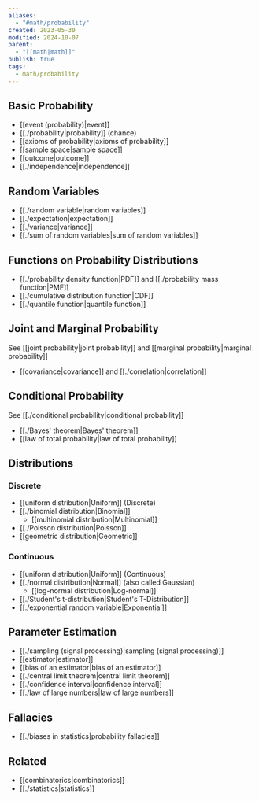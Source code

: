 ```yaml
---
aliases:
  - "#math/probability"
created: 2023-05-30
modified: 2024-10-07
parent:
  - "[[math|math]]"
publish: true
tags:
  - math/probability
---
```

## Basic Probability
- [[event (probability)|event]]
- [[./probability|probability]] (chance)
- [[axioms of probability|axioms of probability]]
- [[sample space|sample space]]
- [[outcome|outcome]]
- [[./independence|independence]]
## Random Variables
- [[./random variable|random variables]]
- [[./expectation|expectation]]
- [[./variance|variance]]
- [[./sum of random variables|sum of random variables]]

## Functions on Probability Distributions
- [[./probability density function|PDF]] and [[./probability mass function|PMF]]
- [[./cumulative distribution function|CDF]]
- [[./quantile function|quantile function]]

## Joint and Marginal Probability
See [[joint probability|joint probability]] and [[marginal probability|marginal probability]]
- [[covariance|covariance]] and [[./correlation|correlation]]

## Conditional Probability
See [[./conditional probability|conditional probability]]
- [[./Bayes' theorem|Bayes' theorem]]
- [[law of total probability|law of total probability]]
## Distributions
### Discrete
- [[uniform distribution|Uniform]] (Discrete)
- [[./binomial distribution|Binomial]]
  - [[multinomial distribution|Multinomial]]
- [[./Poisson distribution|Poisson]]
- [[geometric distribution|Geometric]]
### Continuous
- [[uniform distribution|Uniform]] (Continuous)
- [[./normal distribution|Normal]] (also called Gaussian)
  - [[log-normal distribution|Log-normal]]
- [[./Student's t-distribution|Student's T-Distribution]]
- [[./exponential random variable|Exponential]]

## Parameter Estimation
- [[./sampling (signal processing)|sampling (signal processing)]]
- [[estimator|estimator]]
- [[bias of an estimator|bias of an estimator]]
- [[./central limit theorem|central limit theorem]]
- [[./confidence interval|confidence interval]]
- [[./law of large numbers|law of large numbers]]
## Fallacies
- [[./biases in statistics|probability fallacies]]

## Related
- [[combinatorics|combinatorics]]
- [[./statistics|statistics]]